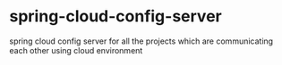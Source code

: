 # spring-cloud-config-server
spring cloud config server for all the projects which are communicating each other using cloud environment
